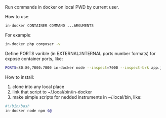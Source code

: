Run commands in docker on local PWD by current user.

How to use:
```sh
in-docker CONTAINER COMMAND ...ARGUMENTS
```

For example:
```sh
in-docker php composer -v
```

Define PORTS varible (in EXTERNAL:INTERNAL ports number formats) for expose container ports, like:
```sh
PORTS=80:80,7000:7000 in-docker node --inspect=7000 --inspect-brk app.js
```

How to install:
1. clone into any local place
1. link that script to ~/.local/bin/in-docker
1. make simple scripts for nedded instruments in ~/.local/bin, like:
```sh
#!/bin/bash
in-docker node npm $@
```
